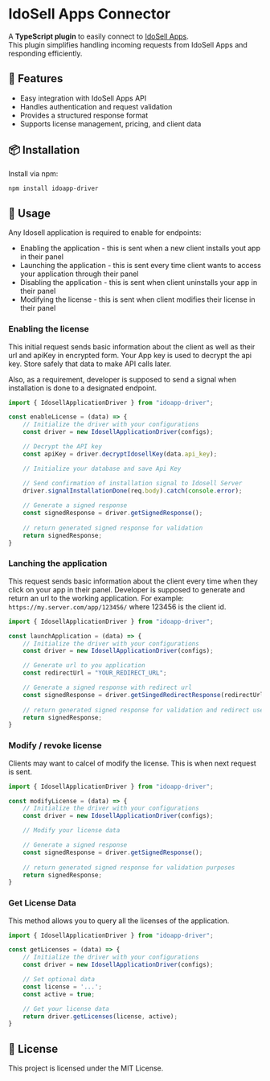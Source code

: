 # IdoSell Apps Connector

A **TypeScript plugin** to easily connect to [IdoSell Apps](https://idosell.readme.io/docs/apps).  
This plugin simplifies handling incoming requests from IdoSell Apps and responding efficiently.

## 🚀 Features
- Easy integration with IdoSell Apps API  
- Handles authentication and request validation  
- Provides a structured response format  
- Supports license management, pricing, and client data  

## 📦 Installation
Install via npm:
```sh
npm install idoapp-driver
```

## 📖 Usage 

Any Idosell application is required to enable for endpoints: 
* Enabling the application - this is sent when a new client installs yout app in their panel
* Launching the application - this is sent every time client wants to access your application through their panel
* Disabling the application - this is sent when client uninstalls your app in their panel
* Modifying the license - this is sent when client modifies their license in their panel

### Enabling the license

This initial request sends basic information about the client as well as their url and apiKey in encrypted form. Your App key is used to decrypt the api key. Store safely that data to make API calls later.

Also, as a requirement, developer is supposed to send a signal when installation is done to a designated endpoint.

```js
import { IdosellApplicationDriver } from "idoapp-driver";

const enableLicense = (data) => {
    // Initialize the driver with your configurations
    const driver = new IdosellApplicationDriver(configs);

    // Decrypt the API key
    const apiKey = driver.decryptIdosellKey(data.api_key);

    // Initialize your database and save Api Key

    // Send confirmation of installation signal to Idosell Server
    driver.signalInstallationDone(req.body).catch(console.error);
    
    // Generate a signed response
    const signedResponse = driver.getSignedResponse();
    
    // return generated signed response for validation
    return signedResponse;
}
```

### Lanching the application

This request sends basic information about the client every time when they click on your app in their panel. Developer is supposed to generate and return an url to the working application. For example:
```https://my.server.com/app/123456/``` where 123456 is the client id.

```js
import { IdosellApplicationDriver } from "idoapp-driver";

const launchApplication = (data) => {
    // Initialize the driver with your configurations
    const driver = new IdosellApplicationDriver(configs);

    // Generate url to you application
    const redirectUrl = "YOUR_REDIRECT_URL";

    // Generate a signed response with redirect url
    const signedResponse = driver.getSingedRedirectResponse(redirectUrl);
    
    // return generated signed response for validation and redirect user
    return signedResponse;
}
```

### Modify / revoke license

Clients may want to calcel of modify the license. This is when next request is sent.

```js
import { IdosellApplicationDriver } from "idoapp-driver";

const modifyLicense = (data) => {
    // Initialize the driver with your configurations
    const driver = new IdosellApplicationDriver(configs);

    // Modify your license data

    // Generate a signed response
    const signedResponse = driver.getSignedResponse();
    
    // return generated signed response for validation purposes
    return signedResponse;
}
```

### Get License Data

This method allows you to query all the licenses of the application.

```js
import { IdosellApplicationDriver } from "idoapp-driver";

const getLicenses = (data) => {
    // Initialize the driver with your configurations
    const driver = new IdosellApplicationDriver(configs);

    // Set optional data
    const license = '...';
    const active = true;

    // Get your license data
    return driver.getLicenses(license, active);
}
```

## 📝 License
This project is licensed under the MIT License.